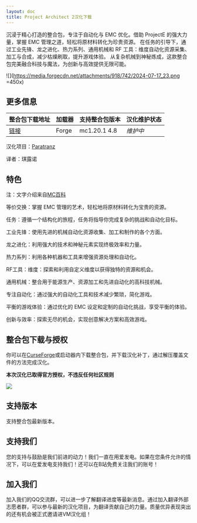 ```yaml
---
layout: doc
title: Project Architect 2汉化下载
---
```


沉浸于精心打造的整合包，专注于自动化与 EMC 优化。借助 ProjectE 的强大力量，掌握 EMC 管理之道，轻松将原材料转化为珍贵资源。
在任务的引导下，通过工业先锋、龙之进化、热力系列、通用机械和 RF 工具：维度自动化资源采集、加工与合成，减少枯燥刷取，提升游戏体验。
从复杂机械到神秘炼成，这款整合包完美融合科技与魔法，为创新与高效提供无限可能。

![](https://media.forgecdn.net/attachments/918/742/2024-07-17_23.png =450x)

<DownloadLinks :methods="[
  { id: 'lanzou', text: '下载汉化', icon: '/imgs/svg/lanzou.svg', link: 'https://vmhanhuazu.lanzouo.com/s/pa2' },
  { id: 'bilibili', text: '汉化教程与介绍', icon: '/imgs/svg/bilibili.svg', link: 'https://www.bilibili.com/video/BV1GcNheGE5X/' },
  { id: 'curseforge', text: 'i18n自动汉化更新模组', icon: '/imgs/svg/curseforge.svg', link: 'https://www.curseforge.com/minecraft/mc-mods/i18nupdatemod/download/5841609' },
  { id: 'lazy', text: '懒汉下载', icon: '/imgs/logo/logo_64.png', link: 'https://vmhanhuazu.lanzouo.com/s/pa2' }
]" />

## 更多信息

| 整合包下载地址                                                            | 加载器 | 支持整合包版本 | 汉化维护状态 |
| :------------------------------------------------------------------------ | :----- | :------------- | :----------- |
| [链接](https://www.curseforge.com/minecraft/modpacks/project-architect-2) | Forge  | mc1.20.1 4.8   | _维护中_     |

汉化项目：[Paratranz](https://paratranz.cn/projects/13302)

译者：琪露诺

## 特色

注：文字介绍来自[MC百科](https://www.mcmod.cn/modpack/884.html)

等价交换：掌握 EMC 管理的艺术，轻松地将原材料转化为宝贵的资源。

任务：遵循一个结构化的旅程，任务将指导你完成复杂的挑战和自动化目标。

工业先锋：使用先进的机械自动化资源收集、加工和制作的各个方面。

龙之进化：利用强大的技术和神秘元素实现终极效率和力量。

热力系列：利用各种机器和工具来增强资源处理和自动化。

RF工具：维度：探索和利用自定义维度以获得独特的资源和机会。

通用机械：整合用于能源生产、资源加工和先进自动化的高科技机械。

专注自动化：通过强大的自动化工具和技术减少繁琐，简化游戏。

平衡的游戏体验：通过优化的 EMC 设定和定制的自动化挑战，享受平衡的体验。

创新与效率：探索无尽的机会，实现创意解决方案和高效游戏。

## 整合包下载与授权

你可以在[CurseForge](https://www.curseforge.com/minecraft/modpacks/project-architect-2)或启动器内下载整合包，并下载汉化补丁，通过解压覆盖文件的方法完成汉化。

**本次汉化已取得官方授权，不违反任何社区规则**

![](/imgs/authorization/architect2.png)

## 支持版本

支持整合包最新版本。

## 支持我们

您的支持与鼓励是我们前进的动力！我们一直在用爱发电。如果在您条件允许的情况下，可以在爱发电支持我们！还可以在B站免费关注我们的账号！

## 加入我们

加入我们的QQ交流群，可以进一步了解翻译进度等最新消息。通过加入翻译外部志愿者群，可以参与最新的汉化项目，为翻译贡献自己的力量。质量优异表现突出的还有机会被正式邀请进VM汉化组！
